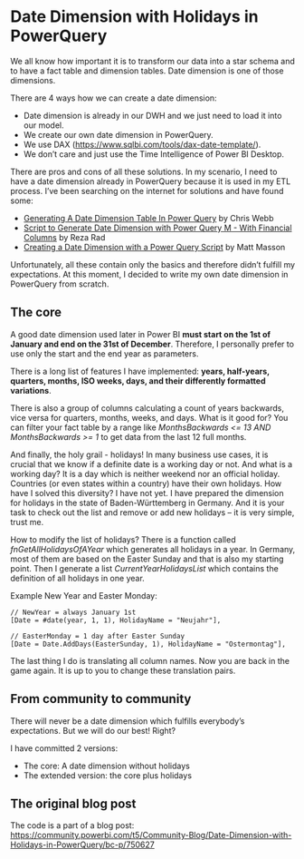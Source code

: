 # Date Dimension with Holidays in PowerQuery

We all know how important it is to transform our data into a star schema and to have a fact table and dimension tables. Date dimension is one of those dimensions.

There are 4 ways how we can create a date dimension:
- Date dimension is already in our DWH and we just need to load it into our model.
- We create our own date dimension in PowerQuery.
- We use DAX (https://www.sqlbi.com/tools/dax-date-template/).
- We don’t care and just use the Time Intelligence of Power BI Desktop.

There are pros and cons of all these solutions. In my scenario, I need to have a date dimension already in PowerQuery because it is used in my ETL process. I’ve been searching on the internet for solutions and have found some:
- [Generating A Date Dimension Table In Power Query](https://blog.crossjoin.co.uk/2013/11/19/generating-a-date-dimension-table-in-power-query/) by Chris Webb
- [Script to Generate Date Dimension with Power Query M - With Financial Columns](http://www.rad.pasfu.com/index.php?/archives/166-Script-to-Generate-Date-Dimension-with-Power-Query-M-With-Financial-Columns.html) by Reza Rad
- [Creating a Date Dimension with a Power Query Script](https://www.mattmasson.com/2014/02/creating-a-date-dimension-with-a-power-query-script/) by Matt Masson

Unfortunately, all these contain only the basics and therefore didn’t fulfill my expectations. At this moment, I decided to write my own date dimension in PowerQuery from scratch.

## The core
A good date dimension used later in Power BI **must start on the 1st of January and end on the 31st of December**. Therefore, I personally prefer to use only the start and the end year as parameters.

There is a long list of features I have implemented: **years, half-years, quarters, months, ISO weeks, days, and their differently formatted variations**.

There is also a group of columns calculating a count of years backwards, vice versa for quarters, months, weeks, and days. What is it good for? You can filter your fact table by a range like *MonthsBackwards <= 13 AND MonthsBackwards >= 1* to get data from the last 12 full months.

And finally, the holy grail - holidays! In many business use cases, it is crucial that we know if a definite date is a working day or not. And what is a working day? It is a day which is neither weekend nor an official holiday. Countries (or even states within a country) have their own holidays. How have I solved this diversity? I have not yet. I have prepared the dimension for holidays in the state of Baden-Württemberg in Germany. And it is your task to check out the list and remove or add new holidays – it is very simple, trust me.

How to modify the list of holidays? There is a function called *fnGetAllHolidaysOfAYear* which generates all holidays in a year. In Germany, most of them are based on the Easter Sunday and that is also my starting point. Then I generate a list *CurrentYearHolidaysList* which contains the definition of all holidays in one year.

Example New Year and Easter Monday:
```
// NewYear = always January 1st
[Date = #date(year, 1, 1), HolidayName = "Neujahr"],
```
```
// EasterMonday = 1 day after Easter Sunday
[Date = Date.AddDays(EasterSunday, 1), HolidayName = "Ostermontag"],
```

The last thing I do is translating all column names. Now you are back in the game again. It is up to you to change these translation pairs.

## From community to community
There will never be a date dimension which fulfills everybody’s expectations. But we will do our best! Right?

I have committed 2 versions:
- The core: A date dimension without holidays 
- The extended version: the core plus holidays

## The original blog post
The code is a part of a blog post: https://community.powerbi.com/t5/Community-Blog/Date-Dimension-with-Holidays-in-PowerQuery/bc-p/750627